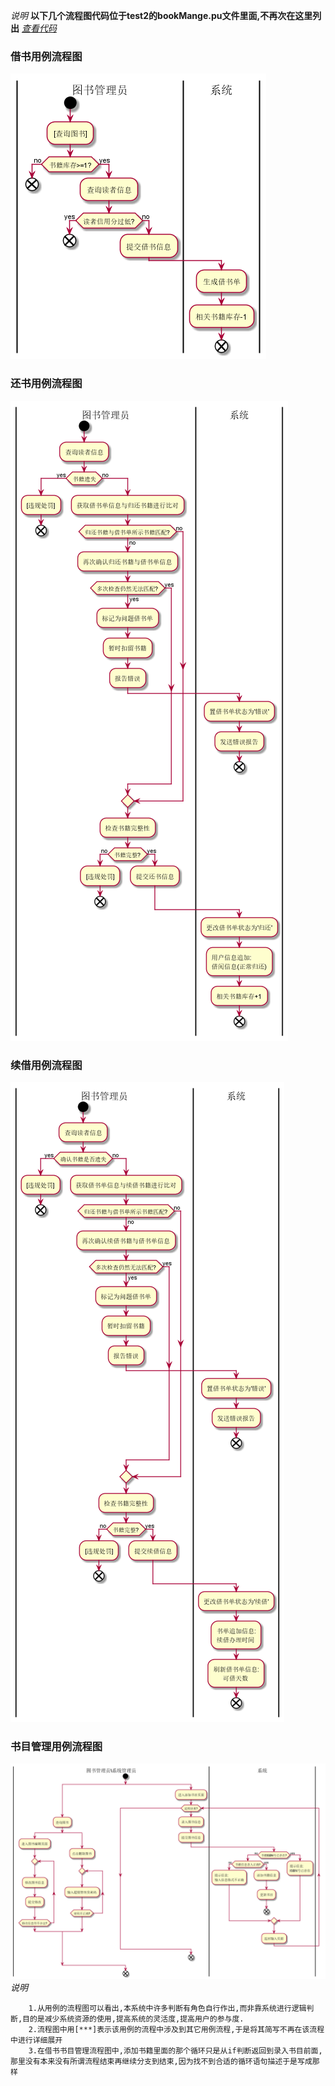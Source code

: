 *说明*
**以下几个流程图代码位于test2的bookMange.pu文件里面,不再次在这里列出**
[*查看代码*](liu.pu) 
### 借书用例流程图
![](../out/test2/liu/借书用例流程图.png)
### 还书用例流程图
![](../out/test2/liu/还书用例流程图.png)
### 续借用例流程图
![](../out/test2/liu/续借用例流程图.png)
### 书目管理用例流程图
![](../out/test2/liu/书目管理用例流程图.png)
*说明*
~~~
    1.从用例的流程图可以看出,本系统中许多判断有角色自行作出,而非靠系统进行逻辑判断,目的是减少系统资源的使用,提高系统的灵活度,提高用户的参与度.
    2.流程图中用[***]表示该用例的流程中涉及到其它用例流程,于是将其简写不再在该流程中进行详细展开
    3.在借书书目管理流程图中,添加书籍里面的那个循环只是从if判断返回到录入书目前面,那里没有本来没有所谓流程结束再继续分支到结束,因为找不到合适的循环语句描述于是写成那样
~~~